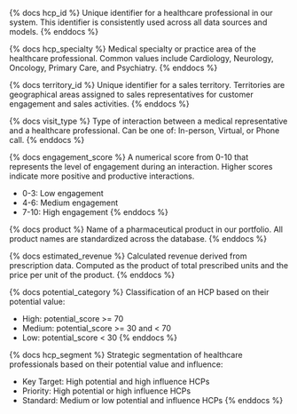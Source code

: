 {% docs hcp_id %}
Unique identifier for a healthcare professional in our system. This identifier is consistently used across all data sources and models.
{% enddocs %}

{% docs hcp_specialty %}
Medical specialty or practice area of the healthcare professional. Common values include Cardiology, Neurology, Oncology, Primary Care, and Psychiatry.
{% enddocs %}

{% docs territory_id %}
Unique identifier for a sales territory. Territories are geographical areas assigned to sales representatives for customer engagement and sales activities.
{% enddocs %}

{% docs visit_type %}
Type of interaction between a medical representative and a healthcare professional. Can be one of: In-person, Virtual, or Phone call.
{% enddocs %}

{% docs engagement_score %}
A numerical score from 0-10 that represents the level of engagement during an interaction. Higher scores indicate more positive and productive interactions.
- 0-3: Low engagement
- 4-6: Medium engagement
- 7-10: High engagement
{% enddocs %}

{% docs product %}
Name of a pharmaceutical product in our portfolio. All product names are standardized across the database.
{% enddocs %}

{% docs estimated_revenue %}
Calculated revenue derived from prescription data. Computed as the product of total prescribed units and the price per unit of the product.
{% enddocs %}

{% docs potential_category %}
Classification of an HCP based on their potential value:
- High: potential_score >= 70
- Medium: potential_score >= 30 and < 70
- Low: potential_score < 30
{% enddocs %}

{% docs hcp_segment %}
Strategic segmentation of healthcare professionals based on their potential value and influence:
- Key Target: High potential and high influence HCPs
- Priority: High potential or high influence HCPs
- Standard: Medium or low potential and influence HCPs
{% enddocs %} 